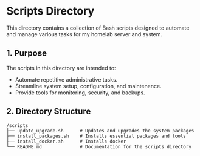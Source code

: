 # Scripts Directory
This directory contains a collection of Bash scripts designed to automate and manage various tasks for my homelab server and system.

## 1. Purpose
The scripts in this directory are intended to:
- Automate repetitive administrative tasks.
- Streamline system setup, configuration, and maintenence.
- Provide tools for monitoring, security, and backups.

## 2. Directory Structure
```plaintext
/scripts
├── update_upgrade.sh      # Updates and upgrades the system packages
├── install_packages.sh    # Installs essential packages and tools
├── install_docker.sh      # Installs docker
└── README.md              # Documentation for the scripts directory
```